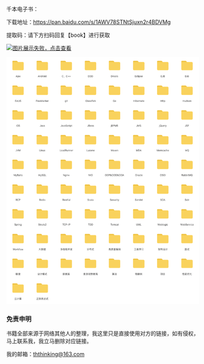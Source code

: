 千本电子书：

下载地址：https://pan.baidu.com/s/1AWV78STNtSjuxn2r4BDVMg

提取码：请下方扫码回复【book】进行获取

 [![图片展示失败，点击查看](https://www.geekxh.com/code.png)](https://www.geekxh.com/code.png)

![](./book_1000.png)

### 免责申明

书籍全部来源于网络其他人的整理，我这里只是直接使用对方的链接，如有侵权，马上联系我，我立马删除对应链接。

我的邮箱：ththinking@163.com
